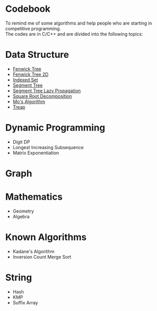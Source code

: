 # Codebook
To remind me of some algorithms and help people who are starting in competitive programming.  
The codes are in C/C++ and are divided into the following topics:  

# Data Structure
- [Fenwick Tree](https://github.com/Danihosomi/Codebook/blob/main/Data%20Struct/FenwickTree.cpp)
- [Fenwick Tree 2D](https://github.com/Danihosomi/Codebook/blob/main/Data%20Struct/FenwickTree2D.cpp)
- [Indexed Set](https://github.com/Danihosomi/Codebook/blob/main/Data%20Struct/IndexedSet.cpp)
- [Segment Tree](https://github.com/Danihosomi/Codebook/blob/main/Data%20Struct/SegmentTree.cpp)
- [Segment Tree Lazy Propagation](https://github.com/Danihosomi/Codebook/blob/main/Data%20Struct/LazySegmentTree.cpp)
- [Square Root Decomposition](https://github.com/Danihosomi/Codebook/blob/main/Data%20Struct/sqrtdec.cpp)
- [Mo's Algorithm](https://github.com/Danihosomi/Codebook/blob/main/Data%20Struct/Mo's.cpp)
- [Treap](https://github.com/Danihosomi/Codebook/blob/main/Data%20Struct/Treap.cpp)
 
# Dynamic Programming
- Digit DP  
- Longest Increasing Subsequence  
- Matrix Exponentiation  

# Graph
  
# Mathematics
- Geometry  
- Algebra  

# Known Algorithms
- Kadane's Algorithm  
- Inversion Count Merge Sort  

# String
- Hash  
- KMP  
- Suffix Array  

